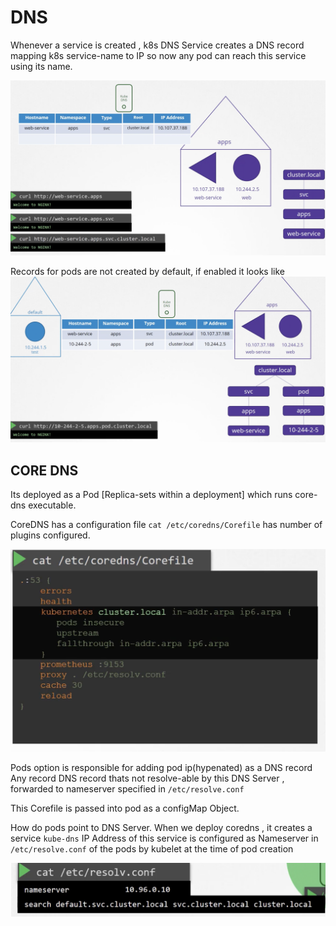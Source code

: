 # DNS

Whenever a service is created , k8s DNS Service creates a DNS record mapping k8s service-name to IP so now any pod can reach this service using its name. 

![alt text](image-6.png)

Records for pods are not created by default, if enabled it looks like
![alt text](image-7.png)

## CORE DNS
Its deployed as a Pod  [Replica-sets within a deployment] which runs core-dns executable.

CoreDNS has a configuration file ```cat /etc/coredns/Corefile``` has number of plugins configured.

![alt text](image-8.png)

Pods option is responsible for adding pod ip(hypenated) as a DNS record 
Any record DNS record thats not resolve-able by this DNS Server , forwarded to nameserver specified in ```/etc/resolve.conf```


This Corefile is passed into pod as a configMap Object.

How do pods point to DNS Server.
When we deploy coredns , it creates a service ```kube-dns``` IP Address of this service is configured as Nameserver in ```/etc/resolve.conf``` of the pods by kubelet at the time of pod creation

![alt text](image-9.png)
